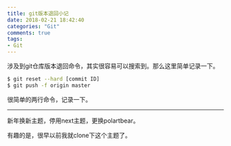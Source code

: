```yaml
---
title: git版本退回小记
date: 2018-02-21 18:42:40
categories: "Git"
comments: true
tags:
- Git
---
```


<!-- no node -->

<!-- more -->

涉及到git仓库版本退回命令，其实很容易可以搜索到。那么这里简单记录一下。

```bash
$ git reset --hard [commit ID]
$ git push -f origin master
```

很简单的两行命令，记录一下。

---

新年换新主题，停用next主题，更换polartbear。

有趣的是，很早以前我就clone下这个主题了。
